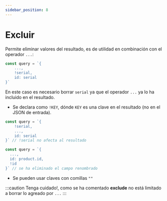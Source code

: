 ```yaml
---
sidebar_position: 8
---
```

# Excluir
Permite eliminar valores del resultado, es de
utilidad en combinación con el operador `...`:

```javascript
const query = `{
    ...,
    !serial,
    id: serial
}`
```
En este caso es necesario borrar `serial` ya que el operador
`...` ya lo ha incluido en el resultado.

- Se declara como `!KEY`, dónde `KEY` es una clave en el resultado
(no en el JSON de entrada).
```javascript
const query = `{
    !serial,
    ...,
    id: serial
}` // !serial no afecta al resultado

const query = `{
  ...,
  id: product.id,
  !id
}` // se ha eliminado el campo renombrado
```
- Se pueden usar claves con comillas `""`

:::caution
Tenga cuidado!, como se ha comentado **exclude** no está limitado
a borrar lo agreado por `...`
:::
